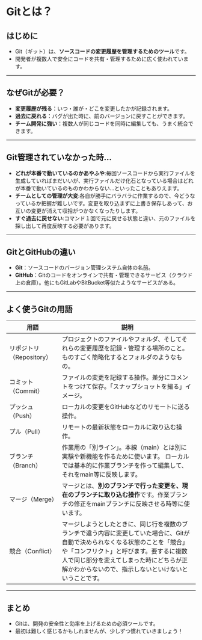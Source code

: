 # Gitとは？

## はじめに

- Git（ギット）は、**ソースコードの変更履歴を管理するためのツール**です。
- 開発者が複数人で安全にコードを共有・管理するために広く使われています。

---

## なぜGitが必要？

- **変更履歴が残る**：いつ・誰が・どこを変更したかが記録されます。
- **過去に戻れる**：バグが出た時に、前のバージョンに戻すことができます。
- **チーム開発に強い**：複数人が同じコードを同時に編集しても、うまく統合できます。

---

## Git管理されていなかった時...
- **どれが本番で動いているのかあやふや**:毎回ソースコードから実行ファイルを生成していればまだいいが、実行ファイルだけ化石となっている場合はどれが本番で動いているのものかわからない...といったこともありえます。
- **チームとしての管理が大変**:各自が勝手にバラバラに作業するので、今どうなっているか把握が難しいです。変更を取り込まずに上書き保存しあって、お互いの変更が消えて収拾がつかなくなったりします。
- **すぐ過去に戻せない**:コマンド１回で元に戻せる状態と違い、元のファイルを探し出して再度反映する必要があります。

---

## GitとGitHubの違い

- **Git**：ソースコードのバージョン管理システム自体の名前。
- **GitHub**：Gitのコードをオンラインで共有・管理できるサービス（クラウド上の倉庫）。他にもGitLabやBitBucket等似たようなサービスがある。

---

## よく使うGitの用語

| 用語                | 説明                                                                                                                                      |
|-------------------|-----------------------------------------------------------------------------------------------------------------------------------------|
| リポジトリ（Repository） | プロジェクトのファイルやフォルダ、そしてそれらの変更履歴を記録・管理する場所のこと。ものすごく簡略化するとフォルダのようなもの。                                                                        |
| コミット（Commit）      | ファイルの変更を記録する操作。差分にコメントをつけて保存。「スナップショットを撮る」イメージ。                                                                                         |
| プッシュ（Push）        | ローカルの変更をGitHubなどのリモートに送る操作。                                                                                                             |
| プル（Pull）          | リモートの最新状態をローカルに取り込む操作。                                                                                                                  |
| ブランチ（Branch）      | 作業用の「別ライン」。本線（main）とは別に実験や新機能を作るために使います。 ローカルでは基本的に作業ブランチを作って編集して、それをmain等に反映します。                                                       |
| マージ（Merge）        | マージとは、**別のブランチで行った変更を、現在のブランチに取り込む操作**です。作業ブランチの修正をmainブランチに反映させる時等に使います。                                                               |
| 競合（Conflict）      | マージしようとしたときに、同じ行を複数のブランチで違う内容に変更していた場合に、Gitが自動で決められなくなる状態のことを「競合」や「コンフリクト」と呼びます。要するに複数人で同じ部分を変えてしまった時にどちらが正解かわからないので、指示しないといけないということです。 |

---

## まとめ

- Gitは、開発の安全性と効率を上げるための必須ツールです。
- 最初は難しく感じるかもしれませんが、少しずつ慣れていきましょう！